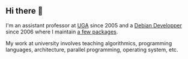 ## Hi there 👋

I'm an assistant professor at [UGA](https://www.univ-grenoble-alpes.fr) since 2005 and a [Debian Developper](https://nm.debian.org/person/vdanjean/) since 2006 where I maintain [a few packages](https://qa.debian.org/developer.php?login=vdanjean@debian.org).

My work at university involves teaching algorithmics, programming languages, architecture, parallel programming, operating system, etc.
